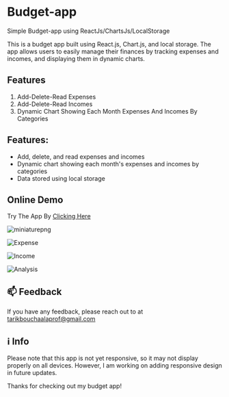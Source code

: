 # Budget-app

Simple Budget-app using ReactJs/ChartsJs/LocalStorage

This is a budget app built using React.js, Chart.js, and local storage. The app allows users to easily manage their finances by tracking expenses and incomes, and displaying them in dynamic charts.

## Features

1. Add-Delete-Read Expenses
2. Add-Delete-Read Incomes
3. Dynamic Chart Showing Each Month Expenses And Incomes By Categories
## Features:

- Add, delete, and read expenses and incomes
- Dynamic chart showing each month's expenses and incomes by categories
- Data stored using local storage

## Online Demo

Try The App By [Clicking Here](https://budget-app-tarik.netlify.app/)

![miniaturepng](https://user-images.githubusercontent.com/112863517/204526739-77dd2047-4c17-461c-81e3-440836fe610e.png)

![Expense](https://user-images.githubusercontent.com/112863517/204526866-45a3ff5f-92b2-400d-b4a2-29b73fd75091.png)

![Income](https://user-images.githubusercontent.com/112863517/204526924-95c2e82b-282d-47d7-ac89-036e01dadd76.png)

![Analysis](https://user-images.githubusercontent.com/112863517/204526955-218e77e9-5d6e-478e-b513-8d1d43ae6087.png)

## 📫 Feedback

If you have any feedback, please reach out to at tarikbouchaalaprof@gmail.com

## :information_source: Info

Please note that this app is not yet responsive, so it may not display properly on all devices. However, I am working on adding responsive design in future updates.

Thanks for checking out my budget app!

